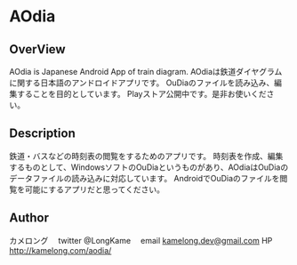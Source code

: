 AOdia
====
## OverView
AOdia is Japanese Android App of train diagram.
AOdiaは鉄道ダイヤグラムに関する日本語のアンドロイドアプリです。
OuDiaのファイルを読み込み、編集することを目的としています。
Playストア公開中です。是非お使いください。
## Description
鉄道・バスなどの時刻表の閲覧をするためのアプリです。
時刻表を作成、編集するものとして、WindowsソフトのOuDiaというものがあり、AOdiaはOuDiaのデータファイルの読み込みに対応しています。
AndroidでOuDiaのファイルを閲覧を可能にするアプリだと思ってください。

## Author
カメロング
　twitter @LongKame
　email kamelong.dev@gmail.com
  HP http://kamelong.com/aodia/


